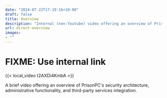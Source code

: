 ```yaml
---
date: "2024-07-22T17:19:16+10:00"
draft: false
title: Overview
description: "Internal (non-Youtube) video offering an overview of PrisonPC's security architecture, administrative functionality, and third-party services integration."
url: direct-overview
images:
- ""
---
```


# FIXME: Use internal link

{{< local_video t2AXDi4KmbA >}}

A brief video offering an overview of PrisonPC's security architecture, administrative functionality, and third-party services integration.
